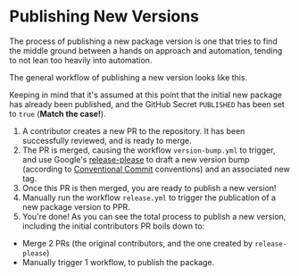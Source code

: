 # Publishing New Versions

The process of publishing a new package version is one that tries to find the middle ground between a hands on approach and automation, tending to not lean too heavily into automation.

The general workflow of publishing a new version looks like this.

Keeping in mind that it's assumed at this point that the initial new package has already been published, and the GitHub Secret `PUBLISHED` has been set to `true` (**Match the case!**).

1. A contributor creates a new PR to the repository. It has been successfully reviewed, and is ready to merge.
2. The PR is merged, causing the workflow `version-bump.yml` to trigger, and use Google's [release-please](https://github.com/googleapis/release-please) to draft a new version bump (according to [Conventional Commit](https://www.conventionalcommits.org/) conventions) and an associated new tag.
3. Once this PR is then merged, you are ready to publish a new version!
4. Manually run the workflow `release.yml` to trigger the publication of a new package version to PPR.
5. You're done! As you can see the total process to publish a new version, including the initial contributors PR boils down to:

* Merge 2 PRs (the original contributors, and the one created by `release-please`)
* Manually trigger 1 workflow, to publish the package.
